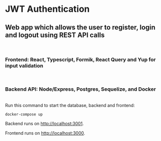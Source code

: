 # JWT Authentication

## Web app which allows the user to register, login and logout using REST API calls

<br />

### Frontend: React, Typescript, Formik, React Query and Yup for input validation

<br />

### Backend API: Node/Express, Postgres, Sequelize, and Docker

<br />
Run this command to start the database, backend and frontend:

```
docker-compose up
```

Backend runs on [http://localhost:3001](http://localhost:3001).

Frontend runs on [http://localhost:3000](http://localhost:3000).

